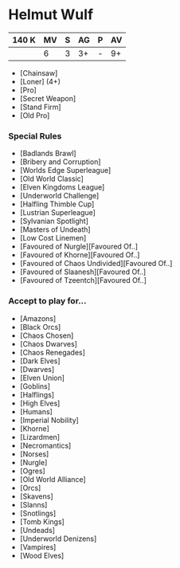 # Helmut Wulf
| 140 K  | MV | S | AG | P | AV |
| --- | --- | --- | --- | --- | --- |
| | 6 | 3 | 3+ | - | 9+ |

* [Chainsaw]
* [Loner] (4+)
* [Pro]
* [Secret Weapon]
* [Stand Firm]
* [Old Pro]

### Special Rules
* [Badlands Brawl]
* [Bribery and Corruption]
* [Worlds Edge Superleague]
* [Old World Classic]
* [Elven Kingdoms League]
* [Underworld Challenge]
* [Halfling Thimble Cup]
* [Lustrian Superleague]
* [Sylvanian Spotlight]
* [Masters of Undeath]
* [Low Cost Linemen]
* [Favoured of Nurgle][Favoured Of..]
* [Favoured of Khorne][Favoured Of..]
* [Favoured of Chaos Undivided][Favoured Of..]
* [Favoured of Slaanesh][Favoured Of..]
* [Favoured of Tzeentch][Favoured Of..]

### Accept to play for...
* [Amazons]
* [Black Orcs]
* [Chaos Chosen]
* [Chaos Dwarves]
* [Chaos Renegades]
* [Dark Elves]
* [Dwarves]
* [Elven Union]
* [Goblins]
* [Halflings]
* [High Elves]
* [Humans]
* [Imperial Nobility]
* [Khorne]
* [Lizardmen]
* [Necromantics]
* [Norses]
* [Nurgle]
* [Ogres]
* [Old World Alliance]
* [Orcs]
* [Skavens]
* [Slanns]
* [Snotlings]
* [Tomb Kings]
* [Undeads]
* [Underworld Denizens]
* [Vampires]
* [Wood Elves]
